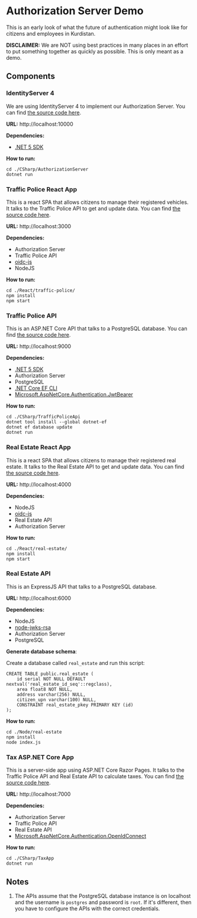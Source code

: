 # Authorization Server Demo

This is an early look of what the future of authentication might look like for citizens and employees in Kurdistan.

**DISCLAIMER:** We are NOT using best practices in many places in an effort to put something together as quickly as possible. This is only meant as a demo.

## Components

### IdentityServer 4

We are using IdentityServer 4 to implement our Authorization Server. You can find [the source code here](./CSharp/AuthorizationServer).

**URL:** http://localhost:10000

**Dependencies:**

- [.NET 5 SDK](https://dotnet.microsoft.com/download/dotnet/5.0)

**How to run:**

```
cd ./CSharp/AuthorizationServer
dotnet run
```

### Traffic Police React App

This is a react SPA that allows citizens to manage their registered vehicles. It talks to the Traffic Police API to get and update data. You can find [the source code here](./React/traffic-police).

**URL:** http://localhost:3000

**Dependencies:**

- Authorization Server
- Traffic Police API
- [oidc-js](https://github.com/IdentityModel/oidc-client-js)
- NodeJS

**How to run:**

```
cd ./React/traffic-police/
npm install
npm start
```

### Traffic Police API

This is an ASP.NET Core API that talks to a PostgreSQL database. You can find [the source code here](./CSharp/TrafficPoliceApi).

**URL:** http://localhost:9000

**Dependencies:**

- [.NET 5 SDK](https://dotnet.microsoft.com/download/dotnet/5.0)
- Authorization Server
- PostgreSQL
- [.NET Core EF CLI](https://docs.microsoft.com/en-us/ef/core/cli/dotnet)
- [Microsoft.AspNetCore.Authentication.JwtBearer](https://www.nuget.org/packages/Microsoft.AspNetCore.Authentication.JwtBearer)

**How to run:**

```
cd ./CSharp/TrafficPoliceApi
dotnet tool install --global dotnet-ef
dotnet ef database update
dotnet run
```

### Real Estate React App

This is a react SPA that allows citizens to manage their registered real estate. It talks to the Real Estate API to get and update data. You can find [the source code here](./React/real-estate).

**URL:** http://localhost:4000

**Dependencies:**

- NodeJS
- [oidc-js](https://github.com/IdentityModel/oidc-client-js)
- Real Estate API
- Authorization Server

**How to run:**

```
cd ./React/real-estate/
npm install
npm start
```

### Real Estate API

This is an ExpressJS API that talks to a PostgreSQL database.

**URL:** http://localhost:6000

**Dependencies:**

- NodeJS
- [node-jwks-rsa](https://github.com/auth0/node-jwks-rsa/blob/master/examples/express-demo/README.md)
- Authorization Server
- PostgreSQL

**Generate database schema**:

Create a database called `real_estate` and run this script:

```
CREATE TABLE public.real_estate (
	id serial NOT NULL DEFAULT nextval('real_estate_id_seq'::regclass),
	area float8 NOT NULL,
	address varchar(256) NULL,
	citizen_upn varchar(100) NULL,
	CONSTRAINT real_estate_pkey PRIMARY KEY (id)
);
```

**How to run:**

```
cd ./Node/real-estate
npm install
node index.js
```

### Tax ASP.NET Core App

This is a server-side app using ASP.NET Core Razor Pages. It talks to the Traffic Police API and Real Estate API to calculate taxes. You can find [the source code here](./CSharp/TaxApp).

**URL:** http://localhost:7000

**Dependencies:**

- Authorization Server
- Traffic Police API
- Real Estate API
- [Microsoft.AspNetCore.Authentication.OpenIdConnect](https://www.nuget.org/packages/Microsoft.AspNetCore.Authentication.OpenIdConnect)

**How to run:**

```
cd ./CSharp/TaxApp
dotnet run
```

## Notes

1. The APIs assume that the PostgreSQL database instance is on localhost and the username is `postgres` and password is `root`. If it's different, then you have to configure the APIs with the correct credentials.
